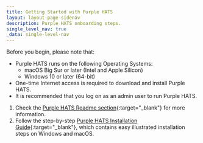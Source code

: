```yaml
---
title: Getting Started with Purple HATS
layout: layout-page-sidenav
description: Purple HATS onboarding steps.
single_level_nav: true
_data: single-level-nav
---
```


Before you begin, please note that:

- Purple HATS runs on the following Operating Systems:
  - macOS Big Sur or later (Intel and Apple Silicon)
  - Windows 10 or later (64-bit)
-  One-time Internet access is required to download and install Purple HATS.
-  It is recommended that you log on as an admin user to run Purple HATS.  


1. Check the [Purple HATS Readme section](https://go.gov.sg/purple-hats){:target="_blank"} for more information.
2. Follow the step-by-step [Purple HATS Installation Guide](https://go.gov.sg/purple-hats-install-guide){:target="_blank"}, which contains easy illustrated installation steps on Windows and macOS.

